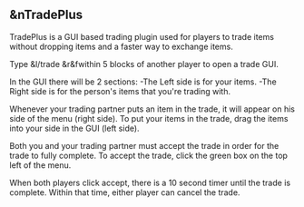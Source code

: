 ## &nTradePlus

TradePlus is a GUI based trading plugin used for players to trade items without
dropping items and a faster way to exchange items.

Type &l/trade &r&fwithin 5 blocks of another player to open a trade GUI. 

In the GUI there will be 2 sections: 
  -The Left side is for your items.
  -The Right side is for the person's items that you're trading with. 
  
Whenever your trading partner puts an item in the trade, it will appear on
his side of the menu (right side). To put your items in the trade, drag the 
items into your side in the GUI (left side).

Both you and your trading partner must accept the trade in order for the 
trade to fully complete. To accept the trade, click the green box on the top 
left of the menu. 

When both players click accept, there is a 10 second timer until the trade is 
complete. Within that time, either player can cancel the trade.

